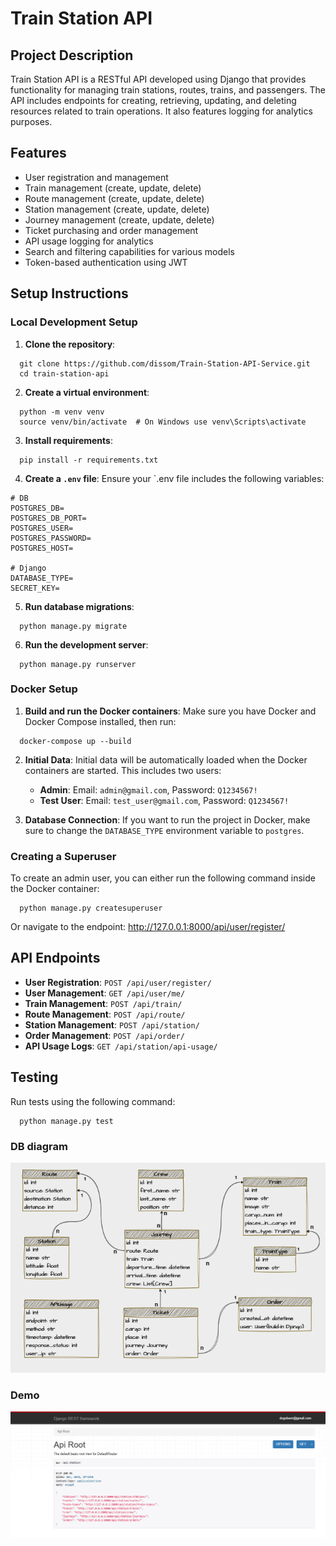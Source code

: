 # Train Station API

## Project Description

Train Station API is a RESTful API developed using Django that provides functionality for managing train stations, routes, trains, and passengers. The API includes endpoints for creating, retrieving, updating, and deleting resources related to train operations. It also features logging for analytics purposes.

## Features

- User registration and management
- Train management (create, update, delete)
- Route management (create, update, delete)
- Station management (create, update, delete)
- Journey management (create, update, delete)
- Ticket purchasing and order management
- API usage logging for analytics
- Search and filtering capabilities for various models
- Token-based authentication using JWT

## Setup Instructions

### Local Development Setup

1. **Clone the repository**:
```shell
  git clone https://github.com/dissom/Train-Station-API-Service.git
  cd train-station-api
```

2. **Create a virtual environment**:
```shell
  python -m venv venv
  source venv/bin/activate  # On Windows use venv\Scripts\activate
```

3. **Install requirements**:
```shell
  pip install -r requirements.txt
```

4. **Create a `.env` file**:
    Ensure your `.env file includes the following variables:
```plaintext
# DB
POSTGRES_DB=
POSTGRES_DB_PORT=
POSTGRES_USER=
POSTGRES_PASSWORD=
POSTGRES_HOST=

# Django
DATABASE_TYPE=
SECRET_KEY=
```

5. **Run database migrations**:
```shell
  python manage.py migrate
```

6. **Run the development server**:
```shell
  python manage.py runserver
```

### Docker Setup

1. **Build and run the Docker containers**:
   Make sure you have Docker and Docker Compose installed, then run:
   
```shell
  docker-compose up --build
```
2. **Initial Data**:
   Initial data will be automatically loaded when the Docker containers are started. This includes two users:
   - **Admin**: Email: `admin@gmail.com`, Password: `Q1234567!`
   - **Test User**: Email: `test_user@gmail.com`, Password: `Q1234567!`

3. **Database Connection**:
   If you want to run the project in Docker, make sure to change the `DATABASE_TYPE` environment variable to `postgres`.

### Creating a Superuser

To create an admin user, you can either run the following command inside the Docker container:

```shell
  python manage.py createsuperuser
```

Or navigate to the endpoint: http://127.0.0.1:8000/api/user/register/

## API Endpoints

- **User Registration**: `POST /api/user/register/`
- **User Management**: `GET /api/user/me/`
- **Train Management**: `POST /api/train/`
- **Route Management**: `POST /api/route/`
- **Station Management**: `POST /api/station/`
- **Order Management**: `POST /api/order/`
- **API Usage Logs**: `GET /api/station/api-usage/`

## Testing

Run tests using the following command:

```shell
  python manage.py test
```

### DB diagram

![db-model-diagram](db_diagram.png)

### Demo

![api-demo](demo.png)
